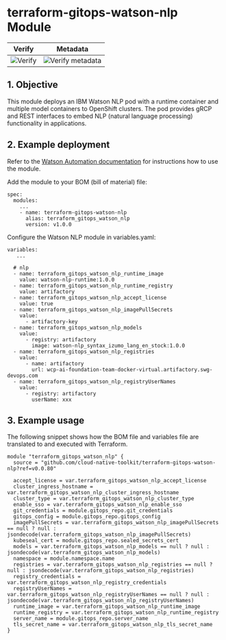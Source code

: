 # terraform-gitops-watson-nlp Module
 
 | Verify  |  Metadata   |
 |--- | --- |
 |![Verify](https://github.com/cloud-native-toolkit/terraform-gitops-watson-nlp/actions/workflows/verify.yaml/badge.svg)|![Verify metadata](https://github.com/cloud-native-toolkit/terraform-gitops-watson-nlp/actions/workflows/verify-pr.yaml/badge.svg)|

## 1. Objective

This module deploys an IBM Watson NLP pod with a runtime container and multiple model containers to OpenShift clusters. The pod provides gRCP and REST interfaces to embed NLP (natural language processing) functionality in applications.

## 2. Example deployment

Refer to the [Watson Automation documentation](https://github.com/IBM/watson-automation) for instructions how to use the module.

Add the module to your BOM (bill of material) file:

```
spec:
  modules:
    ...
    - name: terraform-gitops-watson-nlp
      alias: terraform_gitops_watson_nlp
      version: v1.0.0
```

Configure the Watson NLP module in variables.yaml:

```
variables:
   ...

  # nlp
  - name: terraform_gitops_watson_nlp_runtime_image
    value: watson-nlp-runtime:1.0.0
  - name: terraform_gitops_watson_nlp_runtime_registry
    value: artifactory
  - name: terraform_gitops_watson_nlp_accept_license
    value: true
  - name: terraform_gitops_watson_nlp_imagePullSecrets
    value:
      - artifactory-key
  - name: terraform_gitops_watson_nlp_models
    value:
      - registry: artifactory
        image: watson-nlp_syntax_izumo_lang_en_stock:1.0.0
  - name: terraform_gitops_watson_nlp_registries
    value:
      - name: artifactory
        url: wcp-ai-foundation-team-docker-virtual.artifactory.swg-devops.com
  - name: terraform_gitops_watson_nlp_registryUserNames
    value:
      - registry: artifactory
        userName: xxx
```

## 3. Example usage

The following snippet shows how the BOM file and variables file are translated to and executed with Terraform.

```hcl-terraform
module "terraform_gitops_watson_nlp" {
  source = "github.com/cloud-native-toolkit/terraform-gitops-watson-nlp?ref=v0.0.80"

  accept_license = var.terraform_gitops_watson_nlp_accept_license
  cluster_ingress_hostname = var.terraform_gitops_watson_nlp_cluster_ingress_hostname
  cluster_type = var.terraform_gitops_watson_nlp_cluster_type
  enable_sso = var.terraform_gitops_watson_nlp_enable_sso
  git_credentials = module.gitops_repo.git_credentials
  gitops_config = module.gitops_repo.gitops_config
  imagePullSecrets = var.terraform_gitops_watson_nlp_imagePullSecrets == null ? null : jsondecode(var.terraform_gitops_watson_nlp_imagePullSecrets)
  kubeseal_cert = module.gitops_repo.sealed_secrets_cert
  models = var.terraform_gitops_watson_nlp_models == null ? null : jsondecode(var.terraform_gitops_watson_nlp_models)
  namespace = module.namespace.name
  registries = var.terraform_gitops_watson_nlp_registries == null ? null : jsondecode(var.terraform_gitops_watson_nlp_registries)
  registry_credentials = var.terraform_gitops_watson_nlp_registry_credentials
  registryUserNames = var.terraform_gitops_watson_nlp_registryUserNames == null ? null : jsondecode(var.terraform_gitops_watson_nlp_registryUserNames)
  runtime_image = var.terraform_gitops_watson_nlp_runtime_image
  runtime_registry = var.terraform_gitops_watson_nlp_runtime_registry
  server_name = module.gitops_repo.server_name
  tls_secret_name = var.terraform_gitops_watson_nlp_tls_secret_name
}
```
